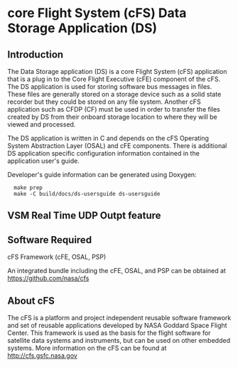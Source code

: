 # core Flight System (cFS) Data Storage Application (DS)

## Introduction

The Data Storage application (DS) is a core Flight System (cFS) application 
that is a plug in to the Core Flight Executive (cFE) component of the cFS.  
The DS application is used for storing software bus messages in files. These 
files are generally stored on a storage device such as a solid state recorder 
but they could be stored on any file system. Another cFS application such as 
CFDP (CF) must be used in order to transfer the files created by DS from 
their onboard storage location to where they will be viewed and processed.

The DS application is written in C and depends on the cFS Operating System
Abstraction Layer (OSAL) and cFE components.  There is additional DS application
specific configuration information contained in the application user's guide.

Developer's guide information can be generated using Doxygen:
```
  make prep
  make -C build/docs/ds-usersguide ds-usersguide
```

## VSM Real Time UDP Outpt feature

## Software Required

cFS Framework (cFE, OSAL, PSP)

An integrated bundle including the cFE, OSAL, and PSP can
be obtained at https://github.com/nasa/cfs

## About cFS

The cFS is a platform and project independent reusable software framework and
set of reusable applications developed by NASA Goddard Space Flight Center.
This framework is used as the basis for the flight software for satellite data
systems and instruments, but can be used on other embedded systems.  More
information on the cFS can be found at http://cfs.gsfc.nasa.gov
